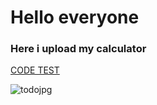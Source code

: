 # Hello everyone

### Here i upload my calculator

[CODE TEST](https://urbieeee.github.io/Calculator/)

![todojpg](https://ik4.es/wp-content/uploads/2022/03/Como-calcular-el-porcentaje-en-la-calculadora-del-movil.jpg)
